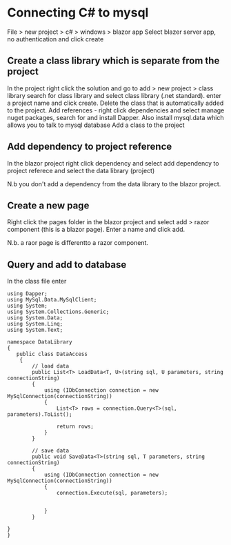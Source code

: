 Connecting C# to mysql
=======================

File > new project > c# > windows > blazor app
Select blazer server app, no authentication and click create

Create a class library which is separate from the project
-------------------------------------------------------------
In the project right click the solution and go to add > new project > class library search for class library and select class library (.net standard). enter a project name and click create. 
Delete the class that is automatically added to the project.
Add references - right click dependencies and select manage nuget packages, search for and install Dapper. Also install mysql.data which allows you to talk to
mysql database
Add a class to the project

Add dependency to project reference
------------------------------------
In the blazor project right click dependency and select add dependency to project referece and select the data library (project)

N.b you don't add a dependency from the data library to the blazor project.

Create a new page
-----------------
Right click the pages folder in the blazor project and select add > razor component (this is a blazor page). Enter a name and click add.

N.b. a raor page is differentto a razor component.

Query and add to database
-------------
In the class file enter

```
using Dapper;
using MySql.Data.MySqlClient;
using System;
using System.Collections.Generic;
using System.Data;
using System.Linq;
using System.Text;

namespace DataLibrary
{
   public class DataAccess
    {
        // load data
        public List<T> LoadData<T, U>(string sql, U parameters, string connectionString)
        {
            using (IDbConnection connection = new MySqlConnection(connectionString))
            {
                List<T> rows = connection.Query<T>(sql, parameters).ToList();

                return rows;
            }
        }

        // save data
        public void SaveData<T>(string sql, T parameters, string connectionString)
        {
            using (IDbConnection connection = new MySqlConnection(connectionString))
            {
                connection.Execute(sql, parameters);

               
            }
        }
    
}
}
```
